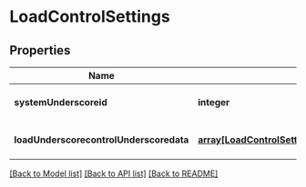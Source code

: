 # LoadControlSettings

## Properties
Name | Type | Description | Notes
------------ | ------------- | ------------- | -------------
**systemUnderscoreid** | **integer** |  | [optional] [default to null]
**loadUnderscorecontrolUnderscoredata** | [**array[LoadControlSettingsLoadControlDataInner]**](LoadControlSettingsLoadControlDataInner.md) |  | [optional] [default to null]

[[Back to Model list]](../README.md#documentation-for-models) [[Back to API list]](../README.md#documentation-for-api-endpoints) [[Back to README]](../README.md)


